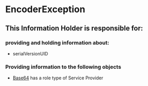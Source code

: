 # EncoderException
## This Information Holder is responsible for:
### providing and holding information about: 
* serialVersionUID
### Providing information to the following objects 
* [Base64](../ServiceProviders/Base64.md) has a role type of Service Provider
